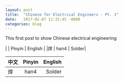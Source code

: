 ```yaml
---
layout: post
title:  "Chinese for Electrical Engineers - Pt. 1"
date:   2017-02-07 11:31:45 -0800
categories: blog
---
```


This first post to show Chinese electrical engineering


|  | Pinyin | English |
|焊 | han4 | Solder|

| 中文          | Pinyin           | English  |
| ------------- |:-------------:| -----:|
| 焊 | han4 | Solder |
